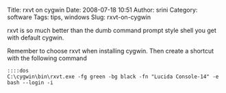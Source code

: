 Title: rxvt on cygwin
Date: 2008-07-18 10:51
Author: srini
Category: software
Tags: tips, windows
Slug: rxvt-on-cygwin

rxvt is so much better than the dumb command prompt style shell you get
with default cygwin.  

Remember to choose rxvt when installing cygwin. Then create a shortcut
with the following command

    ::::dos
    C:\cygwin\bin\rxvt.exe -fg green -bg black -fn "Lucida Console-14" -e bash --login -i

